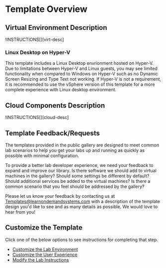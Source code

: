 # Template Overview

## **Virtual Environment Description**

!INSTRUCTIONS[][virt-desc]

### Linux Desktop on Hyper-V

This template includes a Linux Desktop envrionment hosted on Hyper-V. Due to limitations between Hyper-V and Linux guests, you may see limited functionality when compared to Windows on Hyper-V such as no Dynamic Screen Resizing and Type Text not working. If Hyper-V is not a requirement, it is recommended to use the vSphere version of this template for a more complete experience with Linux desktop environment.

## **Cloud Components Description**

!INSTRUCTIONS[][cloud-desc]

## **Template Feedback/Requests**

The templates provided in the public gallery are designed to meet common lab scenarios to help you get your labs up and running as quickly as possible with minimal configuration. 

To provide a better lab developer experience, we need your feedback to expand and improve our library. Is there software we should add to virtual machines in the gallery? Should some settings be different by default? Should additional services be added to the virtual machines? Is there a common scenario that you feel should be addressed by the gallery? 

Please let us know your feedback by contacting us at <a href="mailto:Templates@learnondemandsystems.com?subject=Feedback Source: Lab @lab.LabProfile.Id">Templates@learnondemandsystems.com</a> with a description of the template design you'd like to see and as many details as possible. We would love to hear from you!

## **Customize the Template**

Click one of the below options to see instructions for completing that step.

- [Customize the Lab Environment](#lab-env)
- [Customize the User Experience](#user-exp)
- [Modify the Lab Instructions](#mod-inst)
